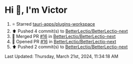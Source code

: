 <h1>Hi 👋, I'm Victor </h1>

<!--RECENT_ACTIVITY:start-->
1. ⭐ Starred [tauri-apps/plugins-workspace](https://github.com/tauri-apps/plugins-workspace)<br>
2. ⬆️ Pushed 4 commit(s) to [BetterLectio/BetterLectio-next](https://github.com/BetterLectio/BetterLectio-next)<br>
3. 🎉 Merged PR [#16](https://github.com/BetterLectio/BetterLectio-next/pull/16) in [BetterLectio/BetterLectio-next](https://github.com/BetterLectio/BetterLectio-next)<br>
4. 💪 Opened PR [#16](https://github.com/BetterLectio/BetterLectio-next/pull/16) in [BetterLectio/BetterLectio-next](https://github.com/BetterLectio/BetterLectio-next)<br>
5. ⬆️ Pushed 2 commit(s) to [BetterLectio/BetterLectio-next](https://github.com/BetterLectio/BetterLectio-next)<br>
<!--RECENT_ACTIVITY:end-->

<!--RECENT_ACTIVITY:last_update-->
Last Updated: Thursday, March 21st, 2024, 11:34:18 AM
<!--RECENT_ACTIVITY:last_update_end-->
